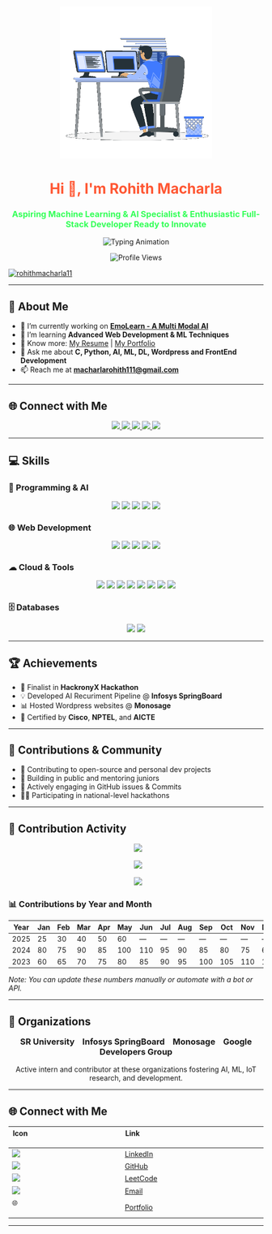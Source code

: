 <p align="center">
  <img src="saved.gif" alt="Header" height="300"/>
</p>
<h1 align="center"> <span style="color:#FF5733">Hi 👋, I'm Rohith Macharla</span> </h1>
<h3 align="center"> <span style="color:#33FF57">Aspiring Machine Learning & AI Specialist & Enthusiastic Full-Stack Developer  Ready to Innovate</span> </h3>
<p align="center">
  <img src="https://readme-typing-svg.herokuapp.com?font=Fira+Code&size=22&pause=1000&color=32CD32&center=true&vCenter=true&width=600&lines=Machine+Learning+Developer;AI/ML+Engineer;PHP+Full+Stack+Developer;Full+Stack+Developer" alt="Typing Animation" />
</p>
<p align="center">
  <img src="https://komarev.com/ghpvc/?username=RohithMacharla11&label=Profile%20views&color=0e75b6&style=flat" alt="Profile Views"/>
</p>

<p align="left">
  <a href="https://github.com/ryo-ma/github-profile-trophy">
    <img 
      src="https://github-profile-trophy.vercel.app/?username=rohithmacharla11&theme=gruvbox&margin-w=80&margin-h=20&row=2&column=6" 
      alt="rohithmacharla11"
    />
  </a>
</p>

---

## 🚀 About Me

- 🔭 I’m currently working on **[EmoLearn - A Multi Modal AI]((https://github.com/RohithMacharla11/emolearn))**
- 🌱 I’m learning **Advanced Web Development & ML Techniques**
- 📄 Know more: [My Resume](https://drive.google.com/file/d/1UseCmqhM_r4cPMvBEj_oaKxlZ4nOd9BF/view?usp=sharing) | [My Portfolio](https://rohithmacharla11.github.io/Portfolio/)
- 💬 Ask me about **C, Python, AI, ML, DL, Wordpress and FrontEnd Development**
- 📫 Reach me at **macharlarohith111@gmail.com**

---

## 🌐 Connect with Me

<p align="center">
  <a href="(https://www.linkedin.com/in/macharla-rohith-rm2005/)">
    <img src="https://img.shields.io/badge/LinkedIn-0077B5?style=for-the-badge&logo=linkedin"/>
  </a>
  <a href="(https://github.com/RohithMacharla11)">
    <img src="https://img.shields.io/badge/GitHub-181717?style=for-the-badge&logo=github"/>
  </a>
  <a href="(https://leetcode.com/u/RohithMac25/)">
    <img src="https://img.shields.io/badge/LeetCode-FFA116?style=for-the-badge&logo=leetcode"/>
  </a>
  <a href="(https://www.hackerrank.com/profile/RohithMac)">
    <img src="https://img.shields.io/badge/HackerRank-00EA64?style=for-the-badge&logo=hackerrank"/>
  </a>
  <a href="(https://rohithmacharla11.github.io/Portfolio/)">
    <img src="https://img.shields.io/badge/PORTFOLIO   -543156?style=for-the-badge&logo=portfolio"/>
  </a>
</p>

---

## 💻 Skills

### 🧠 Programming & AI

<p align="center">
  <img src="https://img.shields.io/badge/C-00599C?style=for-the-badge&logo=c&logoColor=white"/>
  <img src="https://img.shields.io/badge/Python-FFD43B?style=for-the-badge&logo=python&logoColor=blue"/>
  <img src="https://img.shields.io/badge/Java-ED8B00?style=for-the-badge&logo=java&logoColor=white"/>
  <img src="https://img.shields.io/badge/TensorFlow-FF6F00?style=for-the-badge&logo=tensorflow&logoColor=white"/>
  <img src="https://img.shields.io/badge/OpenCV-5C3EE8?style=for-the-badge&logo=opencv&logoColor=white"/>
</p>

### 🌐 Web Development

<p align="center">
  <img src="https://img.shields.io/badge/HTML-E34F26?style=for-the-badge&logo=html5&logoColor=white"/>
  <img src="https://img.shields.io/badge/CSS-1572B6?style=for-the-badge&logo=css3&logoColor=white"/>
  <img src="https://img.shields.io/badge/JavaScript-F7DF1E?style=for-the-badge&logo=javascript&logoColor=black"/>
  <img src="https://img.shields.io/badge/Bootstrap-7952B3?style=for-the-badge&logo=bootstrap&logoColor=white"/>
  <img src="https://img.shields.io/badge/PHP-777BB4?style=for-the-badge&logo=php&logoColor=white"/>
</p>

### ☁ Cloud & Tools

<p align="center">
  <img src="https://img.shields.io/badge/AWS-232F3E?style=for-the-badge&logo=amazonaws&logoColor=white"/>
  <!-- <img src="https://img.shields.io/badge/Azure-0078D4?style=for-the-badge&logo=microsoftazure&logoColor=white"/> -->
  <img src="https://img.shields.io/badge/Google Colab-F9AB00?style=for-the-badge&logo=googlecolab&logoColor=black"/>
  <img src="https://img.shields.io/badge/Flask-000000?style=for-the-badge&logo=flask&logoColor=white"/>
  <img src="https://img.shields.io/badge/Streamlit-FF4B4B?style=for-the-badge&logo=streamlit&logoColor=white"/>
  <img src="https://img.shields.io/badge/Git-012922?style=for-the-badge&logo=git&logoColor=white"/>
  <img src="https://img.shields.io/badge/MYSQL-312543?style=for-the-badge&logo=sql&logoColor=white"/>
  <img src="https://img.shields.io/badge/Jupyter-F05032?style=for-the-badge&logo=sql&logoColor=white"/>
  <img src="https://img.shields.io/badge/Postman-34534?style=for-the-badge&logo=sql&logoColor=white"/>
</p>

### 🗄 Databases

<p align="center">
  <img src="https://img.shields.io/badge/SQL-4479A1?style=for-the-badge&logo=mysql&logoColor=white"/>
  <img src="https://img.shields.io/badge/MongoDB-CC2927?style=for-the-badge&logo=sqlite&logoColor=white"/>
</p>

---

## 🏆 Achievements

- 🧠 Finalist in **HackronyX Hackathon**
- 💡 Developed AI Recuriment Pipeline @ **Infosys SpringBoard**
- 📊 Hosted Wordpress websites @ **Monosage**
- 📜 Certified by **Cisco**, **NPTEL**, and **AICTE**

---

## 👥 Contributions & Community

- 🤝 Contributing to open-source and personal dev projects
- 🌱 Building in public and mentoring juniors
- 💬 Actively engaging in GitHub issues & Commits
- 🧑‍💻 Participating in national-level hackathons

---

## 📅 Contribution Activity

<!-- GitHub contributions calendar -->
<p align="center">
  <img src="https://github-readme-stats.vercel.app/api?username=Shiva-vangala&show_icons=true&theme=tokyonight" />
</p>

<p align="center">
  <img src="https://github-readme-streak-stats.herokuapp.com?user=Shiva-vangala&theme=tokyonight" />
</p>

<p align="center">
  <img src="https://github-readme-activity-graph.vercel.app/graph?username=Shiva-vangala&theme=react-dark&hide_border=false&area=true&custom_title=Contribution%20Graph" />
</p>

### 📊 Contributions by Year and Month

| Year | Jan | Feb | Mar | Apr | May | Jun | Jul | Aug | Sep | Oct | Nov | Dec |
|-------|-----|-----|-----|-----|-----|-----|-----|-----|-----|-----|-----|-----|
| 2025  | 25  | 30  | 40  | 50  | 60  | —   | —   | —   | —   | —   | —   | —   |
| 2024  | 80  | 75  | 90  | 85  | 100 | 110 | 95  | 90  | 85  | 80  | 75  | 60  |
| 2023  | 60  | 65  | 70  | 75  | 80  | 85  | 90  | 95  | 100 | 105 | 110 | 115 |

*Note: You can update these numbers manually or automate with a bot or API.*

---

## 🏢 Organizations

<p >
<!--   <a href="https://nitw.ac.in/"><img alt="Monosage" src="https://upload.wikimedia.org/wikipedia/en/thumb/6/62/National_Institute_of_Technology_Warangal_Logo.svg/120px-National_Institute_of_Technology_Warangal_Logo.svg.png" width="100"/></a>
  &nbsp;&nbsp;&nbsp;
  <a href="https://skillcraft.ai/"><img alt="Infosys SpringBoard" src="https://skillcraft.ai/assets/images/logo.png" width="120"/></a>
  &nbsp;&nbsp;&nbsp;
  <a href="https://sruniversity.edu.in/"><img alt="SR University" src="https://upload.wikimedia.org/wikipedia/en/thumb/a/a2/SR_University_Logo.svg/120px-SR_University_Logo.svg.png" width="100"/></a> -->
<p style="font-size: 1.17em; font-weight: bold; text-align: center;">
  SR University &nbsp;&nbsp; Infosys SpringBoard &nbsp;&nbsp; Monosage &nbsp;&nbsp; Google Developers Group
</p>

<p style="text-align: center;">
  Active intern and contributor at these organizations fostering AI, ML, IoT research, and development.
</p>


---

## 🌐 Connect with Me

| Icon                                                                 | Link                                                                                   |
|----------------------------------------------------------------------|----------------------------------------------------------------------------------------|
| <img src="https://cdn-icons-png.flaticon.com/512/174/174857.png" width="25"/> | [LinkedIn](https://www.linkedin.com/in/macharla-rohith-rm2005)       |
| <img src="https://github.githubassets.com/images/modules/logos_page/GitHub-Mark.png" width="25"/> | [GitHub](https://github.com/RohithMacharla11/RohithMacharla11)                                            |
| <img src="https://upload.wikimedia.org/wikipedia/commons/1/19/LeetCode_logo_black.png" width="25"/> | [LeetCode](https://leetcode.com/u/RohithMac25/)                          |
| <img src="https://cdn-icons-png.flaticon.com/512/561/561127.png" width="25"/> | [Email](mailto:macharlarohith111@gmail.com)                                      |
| 🌐                                                                 | [Portfolio](https://rohithmacharla11.github.io/Portfolio/)                         |

---

